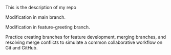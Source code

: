 This is the description of my repo

Modification in main branch.


Modification in feature-greeting branch.

Practice creating branches for feature development, merging branches, and resolving merge conflicts to simulate a common collaborative workflow on Git and GitHub.
